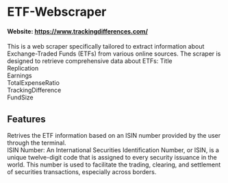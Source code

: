 # ETF-Webscraper

#### Website: https://www.trackingdifferences.com/

This is a web scraper specifically tailored to extract information about Exchange-Traded Funds (ETFs) from various online sources. The scraper is designed to retrieve comprehensive data about ETFs:
Title
<br>Replication
<br>Earnings
<br>TotalExpenseRatio
<br>TrackingDifference
<br>FundSize
<br>
## Features
Retrives the ETF information based on an ISIN number provided by the user through the terminal. 
<br>ISIN Number: An International Securities Identification Number, or ISIN, is a unique twelve-digit code that is assigned to every security issuance in the world. This number is used to facilitate the trading, clearing, and settlement of securities transactions, especially across borders.
